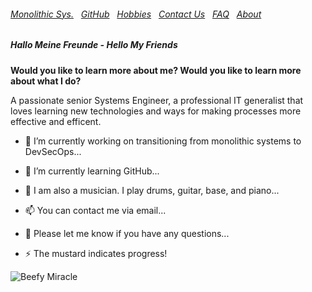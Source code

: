 ###### [Monolithic Sys.](./monolithic.md)&nbsp;&nbsp; [GitHub](./Github.md)&nbsp;&nbsp; [Hobbies](./hobbies.md)&nbsp;&nbsp; [Contact Us](./contactUs.md)&nbsp;&nbsp; [FAQ](./faq.md)&nbsp;&nbsp; [About](./about.md)&nbsp;&nbsp;

##### Hallo Meine Freunde - Hello My Friends

**Would you like to learn more about me? 
Would you like to learn more about what I do?** 

A passionate senior Systems Engineer, a professional IT generalist that loves learning new technologies and ways for making processes more effective and efficent.  
  

- 🔭 I’m currently working on transitioning from monolithic systems to DevSecOps...
                                                      
- 🌱 I’m currently learning GitHub...

- 🤔 I am also a musician. I play drums, guitar, base, and piano...

- 📫 You can contact me via email...

- 💬 Please let me know if you have any questions...

- ⚡ The mustard indicates progress!


![Beefy Miracle](https://fedoraproject.org/w/uploads/6/60/Hotdog.gif)
